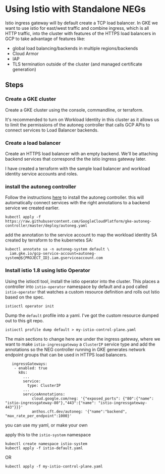 # Using Istio with Standalone NEGs

Istio ingress gateway will by default create a TCP load balancer.  In GKE we want to use istio for east/west traffic and combine ingress, which is all HTTP traffic, into the cluster with features of the HTTPS load balancers in GCP to take advantage of features like:
* global load balancing/backends in multiple regions/backends
* Cloud Armor
* IAP
* TLS termination outside of the cluster (and managed certificate generation)

## Steps

### Create a GKE cluster

Create a GKE cluster using the console, commandline, or terraform.

It's recommended to turn on Workload Identity in this cluster as it allows us to limit the permissions of the autoneg controller that calls GCP APIs to connect services to Load Balancer backends.

### Create a load balancer

Create an HTTPS load balancer with an empty backend.  We'll be attaching backend services that correspond the the istio ingress gateway later.

I have created a terraform with the sample load balancer and workload identity service accounts and roles.



### install the autoneg controller

Follow the instructions [here](https://github.com/GoogleCloudPlatform/gke-autoneg-controller) to install the autoneg controller.  this will automatically connect services with the right annotations to a backend service we created earlier.


```
kubectl apply -f https://raw.githubusercontent.com/GoogleCloudPlatform/gke-autoneg-controller/master/deploy/autoneg.yaml
```

add the annotation to the service account to map the workload identity SA created by terraform to the kubernetes SA:

```
kubectl annotate sa -n autoneg-system default \
  iam.gke.io/gcp-service-account=autoneg-system@${PROJECT_ID}.iam.gserviceaccount.com
```


###  Install istio 1.8 using Istio Operator

Using the istioctl tool, install the istio operator into the cluster.  This places a controller into `istio-operator` namespace by default and a pod called `istio-operator` that watches a custom resource definition and rolls out Istio based on the spec.

```
istioctl operator init
```

Dump the `default` profile into a yaml.  I've got the custom resource dumped out to this git repo.

```
istioctl profile dump default > my-istio-control-plane.yaml
```

The main sections to change here are under the ingress gateway, where we want to make `istio-ingressgateway` a `ClusterIP` service type and add the annotations so the NEG controller running in GKE generates network endpoint groups that can be used in HTTPS load balancers.

```
   ingressGateways:
    - enabled: true
      k8s:
        ...
        service:
          type: ClusterIP
        ...  
        serviceAnnotations:
            cloud.google.com/neg: '{"exposed_ports": {"80":{"name": "istio-ingressgateway-80"},"443":{"name": "istio-ingressgateway-443"}}}'
            anthos.cft.dev/autoneg: '{"name":"backend", "max_rate_per_endpoint":1000}'
```

you can use my yaml, or make your own

apply this to the `istio-system` namespace

```
kubectl create namespace istio-system
kubectl apply -f istio-default.yaml
```
 
OR

```
kubectl apply -f my-istio-control-plane.yaml
```

